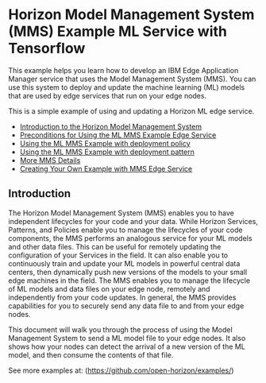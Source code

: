 # Horizon Model Management System (MMS) Example ML Service with Tensorflow

This example helps you learn how to develop an IBM Edge Application Manager service that uses the Model Management System (MMS). You can use this system to deploy and update the  machine learning (ML) models that are used by edge services that run on your edge nodes.

This is a simple example of using and updating a Horizon ML edge service.

- [Introduction to the Horizon Model Management System](#introduction)
- [Preconditions for Using the ML MMS Example Edge Service](docs/preconditions.md)
- [Using the ML MMS Example with deployment policy](docs/using-image-mms-policy.md)
- [Using the ML MMS Example with deployment pattern](docs/using-image-mms-pattern.md)
- [More MMS Details](docs/mms-details.md)
- [Creating Your Own Example with MMS Edge Service](docs/CreateService.md)

## <a id=introduction></a> Introduction

The Horizon Model Management System (MMS) enables you to have independent lifecycles for your code and your data. While Horizon Services, Patterns, and Policies enable you to manage the lifecycles of your code components, the MMS performs an analogous service for your ML models and other data files.  This can be useful for remotely updating the configuration of your Services in the field. It can also enable you to continuously train and update your ML models in powerful central data centers, then dynamically push new versions of the models to your small edge machines in the field. The MMS enables you to manage the lifecycle of ML models and data files on your edge node, remotely and independently from your code updates. In general, the MMS provides capabilities for you to securely send any data file to and from your edge nodes.

This document will walk you through the process of using the Model Management System to send a ML model file to your edge nodes. It also shows how your nodes can detect the arrival of a new version of the ML model, and then consume the contents of that file.



See more examples at: (https://github.com/open-horizon/examples/)
